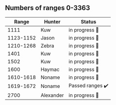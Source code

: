 ## Numbers of ranges 0-3363


| Range      | Hunter    | Status         |
|------------|-----------|----------------|
| 1111       | Kuw       |  in progress :hammer:  |
| 1123-1152  | Jason     |  in progress :hammer:  |
| 1210-1268  | Zebra     |  in progress :hammer:  |
| 1401       | Kuw       |  in progress :hammer:  |
| 1502       | Kuw       |  in progress :hammer:  |
| 1600       | Haymac    |  in progress :hammer:  |
| 1610-1618  | Noname    |  in progress :hammer:  |
| 1619-1672  | Noname    |  Passed ranges :heavy_check_mark:  |
| 2700       | Alexander |  in progress :hammer:  |

